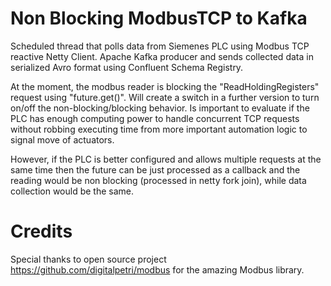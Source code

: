 # Non Blocking ModbusTCP to Kafka
Scheduled thread that polls data from Siemenes PLC using Modbus TCP reactive Netty Client.
Apache Kafka producer and sends collected data in serialized Avro format using Confluent Schema Registry.

At the moment, the modbus reader is blocking the "ReadHoldingRegisters" request using "future.get()". Will create a switch in a further version to turn on/off the non-blocking/blocking behavior. Is important to evaluate if the PLC has enough computing power to handle concurrent TCP requests without robbing executing time from more important automation logic to signal move of actuators.

However, if the PLC is better configured and allows multiple requests at the same time then the future can be just processed as a callback and the reading would be non blocking (processed in netty fork join), while data collection would be the same.

# Credits
Special thanks to open source project https://github.com/digitalpetri/modbus for the amazing Modbus library.
